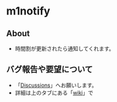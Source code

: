 # m1notify

## About

- 時間割が更新されたら通知してくれます。

## バグ報告や要望について

- 「[Discussions](https://github.com/Geusen/Schedule_Bot/discussions)」へお願いします。
- 詳細は上のタブにある「[wiki](https://github.com/Geusen/Schedule_Bot/wiki)」で

